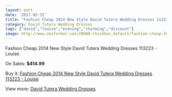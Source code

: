 ```yaml
---
layout: post
date: '2017-02-15'
title: "Fashion Cheap 2014 New Style David Tutera Wedding Dresses 113223 - Louise"
category: David Tutera Wedding Dresses
tags: ["david","louise","evening","charming","discount"]
image: http://www.neoformal.com/20800-thickbox_default/fashion-cheap-2014-new-style-david-tutera-wedding-dresses-113223-louise.jpg
---
```

Fashion Cheap 2014 New Style David Tutera Wedding Dresses 113223 - Louise

On Sales: **$414.99**
<a href="https://www.neoformal.com/en/david-tutera-wedding-dresses-2014/6677-fashion-cheap-2014-new-style-david-tutera-wedding-dresses-113223-louise.html"><amp-img layout="responsive" width="600" height="600" src="//www.neoformal.com/20800-thickbox_default/fashion-cheap-2014-new-style-david-tutera-wedding-dresses-113223-louise.jpg" alt="Fashion Cheap 2014 New Style David Tutera Wedding Dresses 113223 - Louise 0" /></a>
<a href="https://www.neoformal.com/en/david-tutera-wedding-dresses-2014/6677-fashion-cheap-2014-new-style-david-tutera-wedding-dresses-113223-louise.html"><amp-img layout="responsive" width="600" height="600" src="//www.neoformal.com/20801-thickbox_default/fashion-cheap-2014-new-style-david-tutera-wedding-dresses-113223-louise.jpg" alt="Fashion Cheap 2014 New Style David Tutera Wedding Dresses 113223 - Louise 1" /></a>

Buy it: [Fashion Cheap 2014 New Style David Tutera Wedding Dresses 113223 - Louise](https://www.neoformal.com/en/david-tutera-wedding-dresses-2014/6677-fashion-cheap-2014-new-style-david-tutera-wedding-dresses-113223-louise.html "Fashion Cheap 2014 New Style David Tutera Wedding Dresses 113223 - Louise")

View more: [David Tutera Wedding Dresses](https://www.neoformal.com/en/97-david-tutera-wedding-dresses-2014 "David Tutera Wedding Dresses")